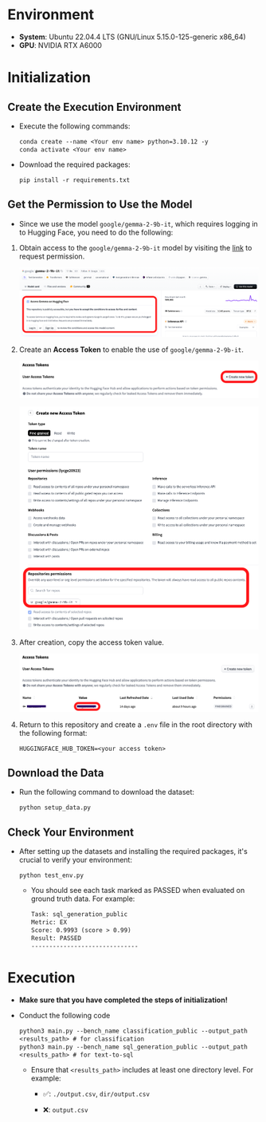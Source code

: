 # Environment

* **System**: Ubuntu 22.04.4 LTS (GNU/Linux 5.15.0-125-generic x86_64)
* **GPU**: NVIDIA RTX A6000

# Initialization

## Create the Execution Environment

* Execute the following commands:

   ```
   conda create --name <Your env name> python=3.10.12 -y
   conda activate <Your env name>
   ```

* Download the required packages:

   ```
   pip install -r requirements.txt
   ```

## Get the Permission to Use the Model

* Since we use the model ```google/gemma-2-9b-it```, which requires logging in to Hugging Face, you need to do the following:

1. Obtain access to the ```google/gemma-2-9b-it``` model by visiting the [link](https://huggingface.co/google/gemma-2-9b-it) to request permission.

   ![access](images/access.png)

2. Create an **Access Token** to enable the use of ```google/gemma-2-9b-it```.

   ![creation_1](images/creation_1.png)

   ![creation_2](images/creation_2.png)

3. After creation, copy the access token value.

   ![copy](images/copy.png)

4. Return to this repository and create a ```.env``` file in the root directory with the following format:

   ```
   HUGGINGFACE_HUB_TOKEN=<your access token>
   ```

## Download the Data

* Run the following command to download the dataset:
   ```
   python setup_data.py
   ```

## Check Your Environment

* After setting up the datasets and installing the required packages, it's crucial to verify your environment:

   ```
   python test_env.py
   ```

   * You should see each task marked as PASSED when evaluated on ground truth data. For example:

      ```
      Task: sql_generation_public
      Metric: EX
      Score: 0.9993 (score > 0.99)
      Result: PASSED
      ------------------------------
      ```

# Execution 

* **Make sure that you have completed the steps of initialization!**

* Conduct the following code

   ```
   python3 main.py --bench_name classification_public --output_path <results_path> # for classification
   python3 main.py --bench_name sql_generation_public --output_path <results_path> # for text-to-sql
   ```

   * Ensure that ```<results_path>``` includes at least one directory level. For example:

      * ✅: ```./output.csv```, ```dir/output.csv```

      * ❌: ```output.csv```